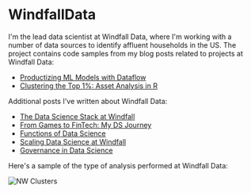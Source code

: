 # WindfallData

I'm the lead data scientist at Windfall Data, where I'm working with a number of data sources to identify affluent households in the US. The project contains code samples from my blog posts related to projects at Windfall Data:

* [Productizing ML Models with Dataflow](https://towardsdatascience.com/productizing-ml-models-with-dataflow-99a224ce9f19)
* [Clustering the Top 1%: Asset Analysis in R](https://medium.freecodecamp.org/clustering-the-top-1-asset-analysis-in-r-6c529b382b42)

Additional posts I've written about Windfall Data:

* [The Data Science Stack at Windfall](https://medium.com/windfalldata/the-data-science-stack-at-windfall-data-e1e6bc3c4c8f)
* [From Games to FinTech: My DS Journey](https://towardsdatascience.com/from-games-to-fintech-my-ds-journey-b7169f08b6ad)
* [Functions of Data Science](https://towardsdatascience.com/functions-of-data-science-4afd5341a659)
* [Scaling Data Science at Windfall](https://medium.com/windfalldata/scaling-data-science-at-windfall-55f5f23698e1)
* [Governance in Data Science](https://medium.com/windfalldata/governance-in-data-science-710ff7e6ed94)

Here's a sample of the type of analysis performed at Windfall Data:

![NW Clusters](https://cdn-images-1.medium.com/max/800/1*aP6gLHig2MSXttsYtVjuFg.png "NW Clusters")
